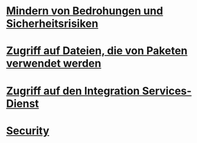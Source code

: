 # [Mindern von Bedrohungen und Sicherheitsrisiken](threat-and-vulnerability-mitigation-integration-services.md)
# [Zugriff auf Dateien, die von Paketen verwendet werden](access-to-files-used-by-packages.md)
# [Zugriff auf den Integration Services-Dienst](access-to-the-integration-services-service.md)
# [Security](security-overview-integration-services.md)

